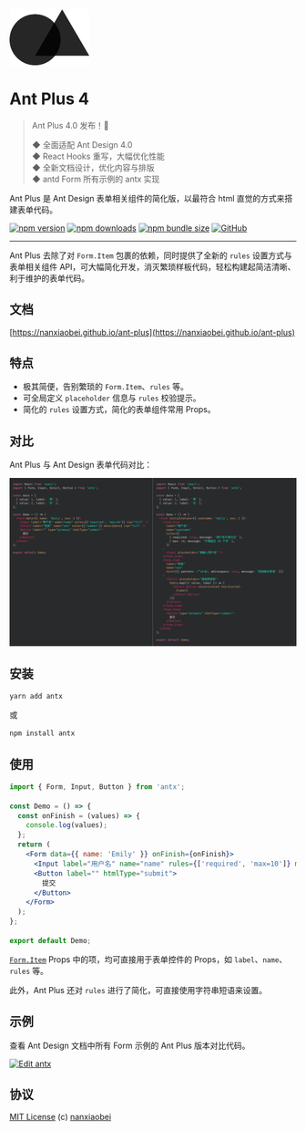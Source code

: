 <img src="brand/logo.svg" alt="logo" width="140" />

# Ant Plus 4

> Ant Plus 4.0 发布！🎉
>
> ◆ 全面适配 Ant Design 4.0  
> ◆ React Hooks 重写，大幅优化性能  
> ◆ 全新文档设计，优化内容与排版  
> ◆ antd Form 所有示例的 antx 实现

Ant Plus 是 Ant Design 表单相关组件的简化版，以最符合 html 直觉的方式来搭建表单代码。

[![npm version](https://img.shields.io/npm/v/antx.svg?style=flat-square)](https://www.npmjs.com/package/antx)
[![npm downloads](https://img.shields.io/npm/dt/antx.svg?style=flat-square)](http://www.npmtrends.com/antx)
[![npm bundle size](https://img.shields.io/bundlephobia/minzip/antx?style=flat-square)](https://bundlephobia.com/result?p=antx)
[![GitHub](https://img.shields.io/github/license/nanxiaobei/ant-plus.svg?style=flat-square)](https://github.com/nanxiaobei/ant-plus/blob/master/LICENSE)

---

Ant Plus 去除了对 `Form.Item` 包裹的依赖，同时提供了全新的 `rules` 设置方式与表单相关组件 API，可大幅简化开发，消灭繁琐样板代码，轻松构建起简洁清晰、利于维护的表单代码。

## 文档

[https://nanxiaobei.github.io/ant-plus](https://nanxiaobei.github.io/ant-plus)

## 特点

- 极其简便，告别繁琐的 `Form.Item`、`rules` 等。
- 可全局定义 `placeholder` 信息与 `rules` 校验提示。
- 简化的 `rules` 设置方式，简化的表单组件常用 Props。

## 对比

Ant Plus 与 Ant Design 表单代码对比：

![view](demo/view.png)

## 安装

```sh
yarn add antx
```

或

```sh
npm install antx
```

## 使用

```jsx
import { Form, Input, Button } from 'antx';

const Demo = () => {
  const onFinish = (values) => {
    console.log(values);
  };
  return (
    <Form data={{ name: 'Emily' }} onFinish={onFinish}>
      <Input label="用户名" name="name" rules={['required', 'max=10']} max={10} tip="full" />
      <Button label="" htmlType="submit">
        提交
      </Button>
    </Form>
  );
};

export default Demo;
```

[`Form.Item`](https://ant.design/components/form-cn/#Form.Item) Props 中的项，均可直接用于表单控件的 Props，如 `label`、`name`、`rules` 等。

此外，Ant Plus 还对 `rules` 进行了简化，可直接使用字符串短语来设置。

## 示例

查看 Ant Design 文档中所有 Form 示例的 Ant Plus 版本对比代码。

[![Edit antx](https://codesandbox.io/static/img/play-codesandbox.svg)](https://codesandbox.io/s/antx-mqxxzrj87j?fontsize=14)

## 协议

[MIT License](https://github.com/nanxiaobei/ant-plus/blob/master/LICENSE) (c) [nanxiaobei](https://mrlee.me/)
